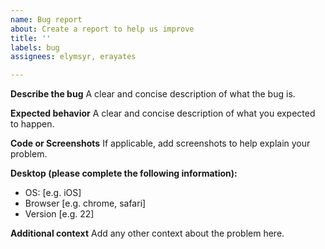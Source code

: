 ```yaml
---
name: Bug report
about: Create a report to help us improve
title: ''
labels: bug
assignees: elymsyr, erayates

---
```


**Describe the bug**
A clear and concise description of what the bug is.

**Expected behavior**
A clear and concise description of what you expected to happen.

**Code or Screenshots**
If applicable, add screenshots to help explain your problem.

**Desktop (please complete the following information):**
 - OS: [e.g. iOS]
 - Browser [e.g. chrome, safari]
 - Version [e.g. 22]

**Additional context**
Add any other context about the problem here.
